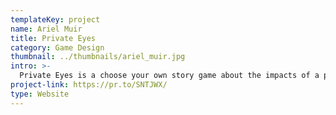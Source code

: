 ```yaml
---
templateKey: project
name: Ariel Muir
title: Private Eyes
category: Game Design
thumbnail: ../thumbnails/ariel_muir.jpg
intro: >-
  Private Eyes is a choose your own story game about the impacts of a privacy breach on an individual who has had their private photos leaked. Participants have to work out how to deal with the problem without being eaten by a monster that embodies the breach. As they explore the game they can learn about others who have experienced this breach and the laws around these cases.
project-link: https://pr.to/SNTJWX/
type: Website
---
```

